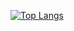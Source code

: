 [![Top Langs](https://github-readme-stats.vercel.app/api/top-langs/?username=Slava0135&layout=compact&hide=shell&exclude_repo=stella-type-check)](https://github.com/anuraghazra/github-readme-stats)
